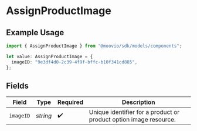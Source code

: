 # AssignProductImage

## Example Usage

```typescript
import { AssignProductImage } from "@moovio/sdk/models/components";

let value: AssignProductImage = {
  imageID: "9e3df4d0-2c39-4f9f-bffc-b10f341cd885",
};
```

## Fields

| Field                                                             | Type                                                              | Required                                                          | Description                                                       |
| ----------------------------------------------------------------- | ----------------------------------------------------------------- | ----------------------------------------------------------------- | ----------------------------------------------------------------- |
| `imageID`                                                         | *string*                                                          | :heavy_check_mark:                                                | Unique identifier for a product or product option image resource. |